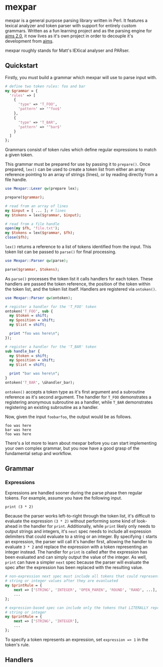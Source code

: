 mexpar
======

mexpar is a general purpose parsing library written in Perl. It features a
lexical analyzer and token parser with support for entirely custom grammars.
Written as a fun learning project and as the parsing engine for [aims 2.0][aims],
it now lives as it's own project in order to decouple it's development from
[aims][aims].

[aims]: https://bueller.ca/software/aims

mexpar roughly stands for Matt's lEXical analyser and PARser.

Quickstart
----------

Firstly, you must build a grammar which mexpar will use to parse input with.

```perl
# define two token rules: foo and bar
my $grammar = {
  'rules' => [
    {
      'type' => 'T_FOO',
      'pattern' => '^foo$'
    },
    {
      'type' => 'T_BAR',
      'pattern' => '^bar$'
    }
  ]
};
```

Grammars consist of token rules which define regular expressions to match a
given token.

This grammar must be prepared for use by passing it to `prepare()`. Once
prepared, `lex()` can be used to create a token list from either an array
reference pointing to an array of strings (lines), or by reading directly from a
file handle.

```perl
use Mexpar::Lexer qw(prepare lex);

prepare($grammar);

# read from an array of lines
my $input = [ ... ]; # lines
my $tokens = lex($grammar, $input);

# read from a file handle
open(my $fh, 'file.txt');
my $tokens = lex($grammar, $fh);
close($fh);
```

`lex()` returns a reference to a list of tokens identified from the input. This
token list can be passed to `parse()` for final processing.

```perl
use Mexpar::Parser qw(parse);

parse($grammar, $tokens);
```

As `parse()` processes the token list it calls handlers for each token. These
handlers are passed the token reference, the position of the token within the
token list, and the token list itself. Handlers are registered via `ontoken()`.

```perl
use Mexpar::Parser qw(ontoken);

# register a handler for the 'T_FOO' token
ontoken('T_FOO', sub {
  my $token = shift;
  my $position = shift;
  my $list = shift;  

  print "foo was here\n";
});

# register a handler for the 'T_BAR' token
sub handle_bar {
  my $token = shift;
  my $position = shift;
  my $list = shift;

  print "bar was here\n";
}
ontoken('T_BAR', \&handler_bar);
```

`ontoken()` accepts a token type as it's first argument and a subroutine
reference as it's second argument. The handler for `T_FOO` demonstrates a
registering anonymous subroutine as a handler, while `T_BAR` demonstrates
registering an existing subroutine as a handler.

Now, given the input `foobarfoo`, the output would be as follows.

```
foo was here
bar was here
foo was here
```

There's a lot more to learn about mexpar before you can start implementing your
own complex grammar, but you now have a good grasp of the fundamental setup and
workflow.

Grammar
-------

### Expressions

Expressions are handled sooner during the parse phase then regular tokens. For
example, assume you have the following input.

```
print (3 * 2)
```

Because the parser works left-to-right through the token list, it's difficult to
evaluate the expression `(3 * 2)` without performing some kind of look-ahead
in the handler for `print`. Additionally, while `print` likely only needs to
output strings and integers, it's `next` spec needs to include all expression
delimiters that could evaluate to a string or an integer. By specifying `(`
starts an expression, the parser will call it's handler first, allowing the
handler to evaluate `3 * 2` and replace the expression with a token representing
an integer instead. The handler for `print` is called after the expression has
been evaluated and can simply output the value of the integer. As well, `print`
can have a simpler `next` spec because the parser will evaluate the spec after
the expression has been replaced with the resulting value.

```perl
# non-expression next spec must include all tokens that could represents
# string or integer values after they are evanluated
my $printRule = {
    next => ['STRING', 'INTEGER', 'OPEN_PAREN', 'ROUND', 'RAND', ...],
    ...
};

# expression-based spec can include only the tokens that LITERALLY represent a
# string or integer
my $printRule = {
    next => ['STRING', 'INTEGER'],
    ...
};
```

To specify a token represents an expression, set `expression => 1` in the
token's rule.

Handlers
--------
